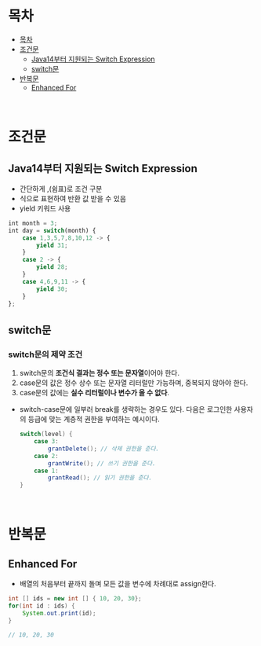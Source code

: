 # 목차 



- [목차](#목차)
- [조건문](#조건문)
    - [Java14부터 지원되는 Switch Expression](#java14부터-지원되는-switch-expression)
    - [switch문](#switch문)
- [반복문](#반복문)
    - [Enhanced For](#enhanced-for)

<br>

# 조건문


## Java14부터 지원되는 Switch Expression

- 간단하게 ,(쉼표)로 조건 구분
- 식으로 표현하여 반환 값 받을 수 있음
- yield 키워드 사용

```jsx
int month = 3;
int day = switch(month) {
	case 1,3,5,7,8,10,12 -> {
		yield 31;
	}
	case 2 -> {
		yield 28;
	}
	case 4,6,9,11 -> {
		yield 30;
	}
};
```

## switch문

### switch문의 제약 조건
1. switch문의 **조건식 결과는 정수 또는 문자열**이어야 한다.
2. case문의 값은 정수 상수 또는 문자열 리터럴만 가능하며, 중복되지 않아야 한다.
3. case문의 값에는 **실수 리터럴이나 변수가 올 수 없다**.

- switch-case문에 일부러 break를 생략하는 경우도 있다. 다음은 로그인한 사용자의 등급에 맞는 계층적 권한을 부여하는 예시이다.
	```java
 	switch(level) {
		case 3:
			grantDelete(); // 삭제 권한을 준다.
		case 2:
			grantWrite(); // 쓰기 권한을 준다.
		case 1:
			grantRead(); // 읽기 권한을 준다.
	}
	```

<br>

# 반복문 


## Enhanced For

- 배열의 처음부터 끝까지 돌며 모든 값을 변수에 차례대로 assign한다.

```java
int [] ids = new int [] { 10, 20, 30};
for(int id : ids) {
	System.out.print(id);
}

// 10, 20, 30
```
